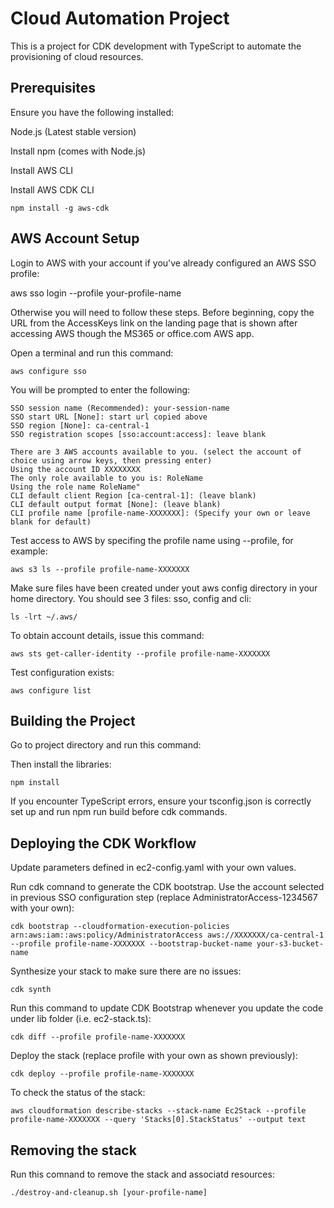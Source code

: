 # Cloud Automation Project

This is a project for CDK development with TypeScript to automate the provisioning of cloud resources.

## Prerequisites

Ensure you have the following installed:

Node.js (Latest stable version)

Install npm (comes with Node.js)

Install AWS CLI

Install AWS CDK CLI

```
npm install -g aws-cdk
```

## AWS Account Setup

Login to AWS with your account if you've already configured an AWS SSO profile:

aws sso login --profile your-profile-name

Otherwise you will need to follow these steps. Before beginning, copy the URL from the AccessKeys link on the landing page that is shown after accessing AWS though the MS365 or office.com AWS app.

Open a terminal and run this command:

```
aws configure sso
```

You will be prompted to enter the following:

```
SSO session name (Recommended): your-session-name
SSO start URL [None]: start url copied above
SSO region [None]: ca-central-1
SSO registration scopes [sso:account:access]: leave blank

There are 3 AWS accounts available to you. (select the account of choice using arrow keys, then pressing enter)
Using the account ID XXXXXXXX
The only role available to you is: RoleName
Using the role name RoleName"
CLI default client Region [ca-central-1]: (leave blank)
CLI default output format [None]: (leave blank)
CLI profile name [profile-name-XXXXXXX]: (Specify your own or leave blank for default)
```

Test access to AWS by specifing the profile name using --profile, for example:

```
aws s3 ls --profile profile-name-XXXXXXX
```

Make sure files have been created under yout aws config directory in your home directory. You should see 3 files: sso, config and cli:

```
ls -lrt ~/.aws/                    
```

To obtain account details, issue this command:
```
aws sts get-caller-identity --profile profile-name-XXXXXXX
```

Test configuration exists:

```
aws configure list
```

## Building the Project
Go to project directory and run this command:

Then install the libraries:

```
npm install
```

If you encounter TypeScript errors, ensure your tsconfig.json is correctly set up and run npm run build before cdk commands.

## Deploying the CDK Workflow

Update parameters defined in ec2-config.yaml with your own values.

Run cdk comnand to generate the CDK bootstrap. Use the account selected in previous SSO configuration step (replace AdministratorAccess-1234567 with your own):
```
cdk bootstrap --cloudformation-execution-policies arn:aws:iam::aws:policy/AdministratorAccess aws://XXXXXXX/ca-central-1 --profile profile-name-XXXXXXX --bootstrap-bucket-name your-s3-bucket-name
```

Synthesize your stack to make sure there are no issues:

```
cdk synth
```

Run this command to update CDK Bootstrap whenever you update the code under lib folder (i.e. ec2-stack.ts): 

```
cdk diff --profile profile-name-XXXXXXX
```

Deploy the stack (replace profile with your own as shown previously):

```
cdk deploy --profile profile-name-XXXXXXX
```

To check the status of the stack:
```
aws cloudformation describe-stacks --stack-name Ec2Stack --profile profile-name-XXXXXXX --query 'Stacks[0].StackStatus' --output text
```

## Removing the stack
Run this comnand to remove the stack and associatd resources:
```
./destroy-and-cleanup.sh [your-profile-name]
```
